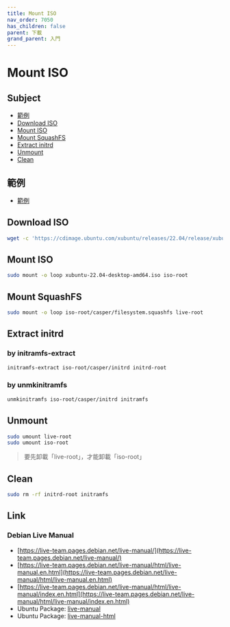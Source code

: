 ```yaml
---
title: Mount ISO
nav_order: 7050
has_children: false
parent: 下載
grand_parent: 入門
---
```



# Mount ISO


## Subject

* [範例](#範例)
* [Download ISO](#download-iso)
* [Mount ISO](#mount-iso-1)
* [Mount SquashFS](#mount-squashfs)
* [Extract initrd](#extract-initrd)
* [Unmount](#unmount)
* [Clean](#clean)


## 範例

* [範例](https://github.com/samwhelp/note-about-ubuntu/tree/gh-pages/_demo/download/iso/22.04-flavours)


## Download ISO

``` sh
wget -c 'https://cdimage.ubuntu.com/xubuntu/releases/22.04/release/xubuntu-22.04-desktop-amd64.iso'
```

## Mount ISO

``` sh
sudo mount -o loop xubuntu-22.04-desktop-amd64.iso iso-root
```

## Mount SquashFS

``` sh
sudo mount -o loop iso-root/casper/filesystem.squashfs live-root
```

## Extract initrd

### by initramfs-extract

``` sh
initramfs-extract iso-root/casper/initrd initrd-root
```

### by unmkinitramfs

``` sh
unmkinitramfs iso-root/casper/initrd initramfs
```

## Unmount

``` sh
sudo umount live-root
sudo umount iso-root
```

> 要先卸載「live-root」，才能卸載「iso-root」


## Clean

``` sh
sudo rm -rf initrd-root initramfs
```


## Link

### Debian Live Manual 

* [https://live-team.pages.debian.net/live-manual/](https://live-team.pages.debian.net/live-manual/)
* [https://live-team.pages.debian.net/live-manual/html/live-manual.en.html](https://live-team.pages.debian.net/live-manual/html/live-manual.en.html)
* [https://live-team.pages.debian.net/live-manual/html/live-manual/index.en.html](https://live-team.pages.debian.net/live-manual/html/live-manual/index.en.html)
* Ubuntu Package: [live-manual](https://packages.ubuntu.com/jammy/live-manual)
* Ubuntu Package: [live-manual-html](https://packages.ubuntu.com/jammy/live-manual-html)
